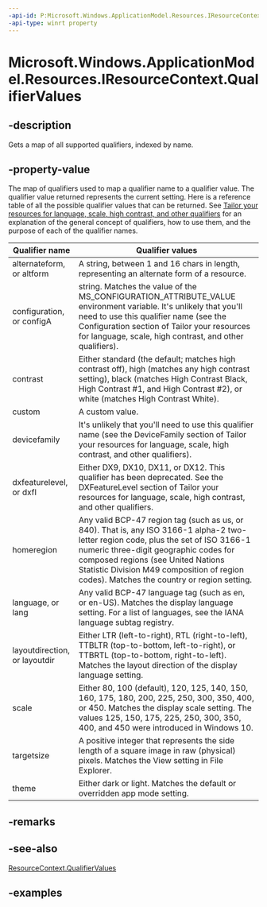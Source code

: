 ```yaml
---
-api-id: P:Microsoft.Windows.ApplicationModel.Resources.IResourceContext.QualifierValues
-api-type: winrt property
---
```


# Microsoft.Windows.ApplicationModel.Resources.IResourceContext.QualifierValues

<!--
public System.Collections.Generic.IDictionary<string,string> QualifierValues { get; }
-->

## -description

Gets a map of all supported qualifiers, indexed by name.

## -property-value

The map of qualifiers used to map a qualifier name to a qualifier value. The qualifier value returned represents the current setting. Here is a reference table of all the possible qualifier values that can be returned. See [Tailor your resources for language, scale, high contrast, and other qualifiers](/windows/apps/windows-app-sdk/mrtcore/tailor-resources-lang-scale-contrast) for an explanation of the general concept of qualifiers, how to use them, and the purpose of each of the qualifier names.

| Qualifier name                | Qualifier values |
|-------------------------------|------------------|
| alternateform, or altform     | A string, between 1 and 16 chars in length, representing an alternate form of a resource. |
| configuration, or configA     | string. Matches the value of the MS_CONFIGURATION_ATTRIBUTE_VALUE environment variable. It's unlikely that you'll need to use this qualifier name (see the Configuration section of Tailor your resources for language, scale, high contrast, and other qualifiers). |
| contrast                      | Either standard (the default; matches high contrast off), high (matches any high contrast setting), black (matches High Contrast Black, High Contrast #1, and High Contrast #2), or white (matches High Contrast White). |
| custom                        | A custom value. |
| devicefamily                  | It's unlikely that you'll need to use this qualifier name (see the DeviceFamily section of Tailor your resources for language, scale, high contrast, and other qualifiers). |
| dxfeaturelevel, or dxfl       | Either DX9, DX10, DX11, or DX12. This qualifier has been deprecated. See the DXFeatureLevel section of Tailor your resources for language, scale, high contrast, and other qualifiers. |
| homeregion                    | Any valid BCP-47 region tag (such as us, or 840). That is, any ISO 3166-1 alpha-2 two-letter region code, plus the set of ISO 3166-1 numeric three-digit geographic codes for composed regions (see United Nations Statistic Division M49 composition of region codes). Matches the country or region setting. |
| language, or lang             | Any valid BCP-47 language tag (such as en, or en-US). Matches the display language setting. For a list of languages, see the IANA language subtag registry. |
| layoutdirection, or layoutdir | Either LTR (left-to-right), RTL (right-to-left), TTBLTR (top-to-bottom, left-to-right), or TTBRTL (top-to-bottom, right-to-left). Matches the layout direction of the display language setting. |
| scale                         | Either 80, 100 (default), 120, 125, 140, 150, 160, 175, 180, 200, 225, 250, 300, 350, 400, or 450. Matches the display scale setting. The values 125, 150, 175, 225, 250, 300, 350, 400, and 450 were introduced in Windows 10. |
| targetsize                    | A positive integer that represents the side length of a square image in raw (physical) pixels. Matches the View setting in File Explorer. |
| theme                         | Either dark or light. Matches the default or overridden app mode setting.|

## -remarks

## -see-also

[ResourceContext.QualifierValues](resourcecontext_qualifiervalues.md)

## -examples
